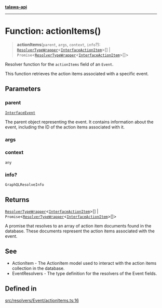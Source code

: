 [**talawa-api**](../../../../README.md)

***

# Function: actionItems()

> **actionItems**(`parent`, `args`, `context`, `info`?): [`ResolverTypeWrapper`](../../../../types/generatedGraphQLTypes/type-aliases/ResolverTypeWrapper.md)\<[`InterfaceActionItem`](../../../../models/ActionItem/interfaces/InterfaceActionItem.md)\>[] \| `Promise`\<[`ResolverTypeWrapper`](../../../../types/generatedGraphQLTypes/type-aliases/ResolverTypeWrapper.md)\<[`InterfaceActionItem`](../../../../models/ActionItem/interfaces/InterfaceActionItem.md)\>[]\>

Resolver function for the `actionItems` field of an `Event`.

This function retrieves the action items associated with a specific event.

## Parameters

### parent

[`InterfaceEvent`](../../../../models/Event/interfaces/InterfaceEvent.md)

The parent object representing the event. It contains information about the event, including the ID of the action items associated with it.

### args

### context

`any`

### info?

`GraphQLResolveInfo`

## Returns

[`ResolverTypeWrapper`](../../../../types/generatedGraphQLTypes/type-aliases/ResolverTypeWrapper.md)\<[`InterfaceActionItem`](../../../../models/ActionItem/interfaces/InterfaceActionItem.md)\>[] \| `Promise`\<[`ResolverTypeWrapper`](../../../../types/generatedGraphQLTypes/type-aliases/ResolverTypeWrapper.md)\<[`InterfaceActionItem`](../../../../models/ActionItem/interfaces/InterfaceActionItem.md)\>[]\>

A promise that resolves to an array of action item documents found in the database. These documents represent the action items associated with the event.

## See

 - ActionItem - The ActionItem model used to interact with the action items collection in the database.
 - EventResolvers - The type definition for the resolvers of the Event fields.

## Defined in

[src/resolvers/Event/actionItems.ts:16](https://github.com/Suyash878/talawa-api/blob/f376d03c37e9acd046e7cc983947432c95f74442/src/resolvers/Event/actionItems.ts#L16)
